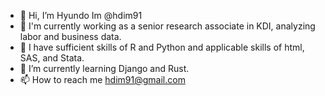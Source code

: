 - 👋 Hi, I’m Hyundo Im @hdim91
- 👀 I'm currently working as a senior research associate in KDI, analyzing labor and business data.
- 👀 I have sufficient skills of R and Python and applicable skills of html, SAS, and Stata.
- 🌱 I’m currently learning Django and Rust.
- 📫 How to reach me hdim91@gmail.com

<!---
hdim91/hdim91 is a ✨ special ✨ repository because its `README.md` (this file) appears on your GitHub profile.
You can click the Preview link to take a look at your changes.
--->
